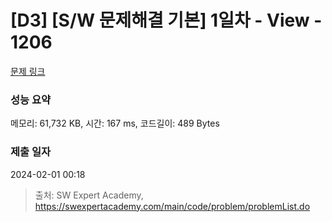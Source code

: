 # [D3] [S/W 문제해결 기본] 1일차 - View - 1206 

[문제 링크](https://swexpertacademy.com/main/code/problem/problemDetail.do?contestProbId=AV134DPqAA8CFAYh) 

### 성능 요약

메모리: 61,732 KB, 시간: 167 ms, 코드길이: 489 Bytes

### 제출 일자

2024-02-01 00:18



> 출처: SW Expert Academy, https://swexpertacademy.com/main/code/problem/problemList.do